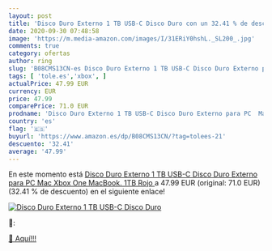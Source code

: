 ```yaml
---
layout: post
title: 'Disco Duro Externo 1 TB USB-C Disco Duro con un 32.41 % de descuento'
date: 2020-09-30 07:48:58
image: 'https://m.media-amazon.com/images/I/31ERiY0hshL._SL200_.jpg'
comments: true
category: ofertas
author: ring
slug: 'B08CMS13CN-es Disco Duro Externo 1 TB USB-C Disco Duro Externo para PC...'
tags: [ 'tole.es','xbox', ]
actualPrice: 47.99 EUR
currency: EUR
price: 47.99
comparePrice: 71.0 EUR
prodname: 'Disco Duro Externo 1 TB USB-C Disco Duro Externo para PC  Mac  Xbox One  MacBook. 1TB Rojo '
country: 'es'
flag: '🇪🇸'
buyurl: 'https://www.amazon.es/dp/B08CMS13CN/?tag=tolees-21'
descuento: '32.41'
average: '47.99'
---
```


En este momento está [Disco Duro Externo 1 TB USB-C Disco Duro Externo para PC  Mac  Xbox One  MacBook. 1TB Rojo ](https://www.amazon.es/dp/B08CMS13CN/?tag=tolees-21) a 47.99 EUR (original: 71.0 EUR) (32.41 %  de descuento) en el siguiente enlace!

[![Disco Duro Externo 1 TB USB-C Disco Duro](https://m.media-amazon.com/images/I/31ERiY0hshL._SL200_.jpg)](https://www.amazon.es/dp/B08CMS13CN/?tag=tolees-21)

🔎:


[🛒 Aquí!!!](https://www.amazon.es/dp/B08CMS13CN/?tag=tolees-21)
